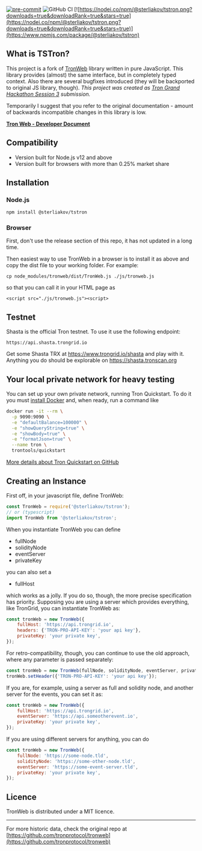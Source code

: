 [![pre-commit](https://img.shields.io/badge/pre--commit-enabled-brightgreen?logo=pre-commit&logoColor=white)](https://github.com/pre-commit/pre-commit)
![GitHub CI](https://github.com/sterliakov/tronweb/actions/workflows/test.yml/badge.svg)
[![https://nodei.co/npm/@sterliakov/tstron.png?downloads=true&downloadRank=true&stars=true](https://nodei.co/npm/@sterliakov/tstron.png?downloads=true&downloadRank=true&stars=true)](https://www.npmjs.com/package/@sterliakov/tstron)

## What is TSTron?

This project is a fork of [TronWeb](https://github.com/tronprotocol/tronweb/) library written in pure JavaScript. This library provides (almost) the same interface, but in completely typed context. Also there are several bugfixes introduced (they will be backported to original JS library, though). _This project was created as [Tron Grand Hackathon Session 3](https://trons3.devpost.com/) submission._

Temporarily I suggest that you refer to the original documentation - amount of backwards incompatible changes in this library is low.

**[Tron Web - Developer Document](https://developers.tron.network/docs/tronweb-1)**

## Compatibility

-   Version built for Node.js v12 and above
-   Version built for browsers with more than 0.25% market share

## Installation

### Node.js

```bash
npm install @sterliakov/tstron
```

### Browser

First, don't use the release section of this repo, it has not updated in a long time.

Then easiest way to use TronWeb in a browser is to install it as above and copy the dist file to your working folder. For example:

```
cp node_modules/tronweb/dist/TronWeb.js ./js/tronweb.js
```

so that you can call it in your HTML page as

```
<script src="./js/tronweb.js"><script>
```

## Testnet

Shasta is the official Tron testnet. To use it use the following endpoint:

```
https://api.shasta.trongrid.io
```

Get some Shasta TRX at https://www.trongrid.io/shasta and play with it.
Anything you do should be explorable on https://shasta.tronscan.org

## Your local private network for heavy testing

You can set up your own private network, running Tron Quickstart. To do it you must [install Docker](https://docs.docker.com/install/) and, when ready, run a command like

```bash
docker run -it --rm \
  -p 9090:9090 \
  -e "defaultBalance=100000" \
  -e "showQueryString=true" \
  -e "showBody=true" \
  -e "formatJson=true" \
  --name tron \
  trontools/quickstart
```

[More details about Tron Quickstart on GitHub](https://github.com/tron-us/docker-tron-quickstart)

## Creating an Instance

First off, in your javascript file, define TronWeb:

```js
const TronWeb = require('@sterliakov/tstron');
// or (typescript)
import TronWeb from '@sterliakov/tstron';
```

When you instantiate TronWeb you can define

-   fullNode
-   solidityNode
-   eventServer
-   privateKey

you can also set a

-   fullHost

which works as a jolly. If you do so, though, the more precise specification has priority.
Supposing you are using a server which provides everything, like TronGrid, you can instantiate TronWeb as:

```js
const tronWeb = new TronWeb({
    fullHost: 'https://api.trongrid.io',
    headers: {'TRON-PRO-API-KEY': 'your api key'},
    privateKey: 'your private key',
});
```

For retro-compatibility, though, you can continue to use the old approach, where any parameter is passed separately:

```js
const tronWeb = new TronWeb(fullNode, solidityNode, eventServer, privateKey);
tronWeb.setHeader({'TRON-PRO-API-KEY': 'your api key'});
```

If you are, for example, using a server as full and solidity node, and another server for the events, you can set it as:

```js
const tronWeb = new TronWeb({
    fullHost: 'https://api.trongrid.io',
    eventServer: 'https://api.someotherevent.io',
    privateKey: 'your private key',
});
```

If you are using different servers for anything, you can do

```js
const tronWeb = new TronWeb({
    fullNode: 'https://some-node.tld',
    solidityNode: 'https://some-other-node.tld',
    eventServer: 'https://some-event-server.tld',
    privateKey: 'your private key',
});
```

## Licence

TronWeb is distributed under a MIT licence.

---

For more historic data, check the original repo at
[https://github.com/tronprotocol/tronweb](https://github.com/tronprotocol/tronweb)
